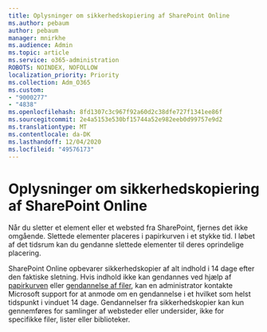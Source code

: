 ```yaml
---
title: Oplysninger om sikkerhedskopiering af SharePoint Online
ms.author: pebaum
author: pebaum
manager: mnirkhe
ms.audience: Admin
ms.topic: article
ms.service: o365-administration
ROBOTS: NOINDEX, NOFOLLOW
localization_priority: Priority
ms.collection: Adm_O365
ms.custom:
- "9000277"
- "4838"
ms.openlocfilehash: 8fd1307c3c967f92a60d2c38dfe727f1341ee86f
ms.sourcegitcommit: 2e4a5153e530bf15744a52e982eeb0d99757e9d2
ms.translationtype: MT
ms.contentlocale: da-DK
ms.lasthandoff: 12/04/2020
ms.locfileid: "49576173"
---
```

# <a name="sharepoint-online-backup-information"></a>Oplysninger om sikkerhedskopiering af SharePoint Online

Når du sletter et element eller et websted fra SharePoint, fjernes det ikke omgående. Slettede elementer placeres i papirkurven i et stykke tid. I løbet af det tidsrum kan du gendanne slettede elementer til deres oprindelige placering.

SharePoint Online opbevarer sikkerhedskopier af alt indhold i 14 dage efter den faktiske sletning. Hvis indhold ikke kan gendannes ved hjælp af [papirkurven](https://support.microsoft.com/office/restore-deleted-items-from-the-site-collection-recycle-bin-5fa924ee-16d7-487b-9a0a-021b9062d14b) eller [gendannelse af filer](https://support.microsoft.com/office/restore-your-onedrive-fa231298-759d-41cf-bcd0-25ac53eb8a15), kan en administrator kontakte Microsoft support for at anmode om en gendannelse i et hvilket som helst tidspunkt i vinduet 14 dage. Gendannelser fra sikkerhedskopier kan kun gennemføres for samlinger af websteder eller undersider, ikke for specifikke filer, lister eller biblioteker.
